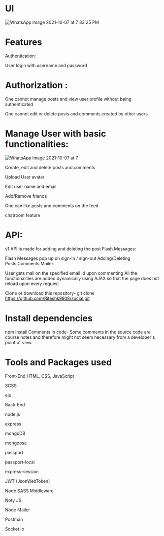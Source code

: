 # UI
![WhatsApp Image 2021-10-07 at 7 33 25 PM](https://user-images.githubusercontent.com/82172265/136400827-5bc52d87-45a4-4b88-9b00-3356ebc0b8c5.jpeg)

# Features
Authentication:

User login with username and password
# Authorization :

One cannot manage posts and view user profile without being authenticated

One cannot edit or delete posts and comments created by other users

# Manage User with basic functionalities:

![WhatsApp Image 2021-10-07 at 7](https://user-images.githubusercontent.com/82172265/136403457-89475741-68d1-465a-9598-01eae76fa81e.png)


Create, edit and delete posts and comments

Upload User avatar

Edit user name and email

Add/Remove friends

One can like posts and comments on the feed

chatroom feature

# API:

v1 API is made for adding and deleting the post
Flash Messages:

Flash Messages pop up on sign-in / sign-out
Adding/Deleting Posts,Comments
Mailer:

User gets mail on the specified email id upon commenting
All the functionalities are added dynamically using AJAX so that the page does not reload upon every request

Clone or download this repository-
git clone https://github.com/Riteshk9908/social.git

# Install dependencies
npm install
 Comments in code-
Some comments in the source code are course notes and therefore might not seem necessary from a developer's point of view.

# Tools and Packages used
        

Front-End
HTML, CSS, JavaScript

SCSS

ejs

Back-End

node.js

express

mongoDB

mongoose

passport

passport-local

express-session

JWT (JsonWebToken)

Node SASS Middleware

Noty JS

Node Mailer

Postman

Socket.io

